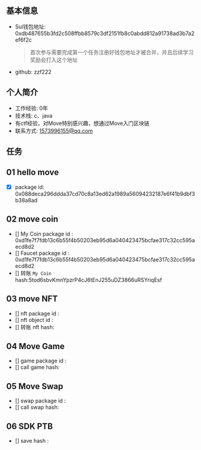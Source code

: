 ## 基本信息

- Sui钱包地址: 0xdb487655b3fd2c508ffbb8579c3df2151fb8c0abdd812a91738ad3b7a2ef6f2c
  
  > 首次参与需要完成第一个任务注册好钱包地址才被合并，并且后续学习奖励会打入这个地址

- github: zzf222

## 个人简介

- 工作经验: 0年
- 技术栈: c、java
- 有ctf经验，对Move特别感兴趣，想通过Move入门区块链
- 联系方式: 1573996155@qq.com

## 任务

## 01 hello move

- [x] package id: 0x088deca296ddda37cd70c8a13ed62a1989a56094232187e6f41b9dbf3b38a8ad

## 02 move coin

- [] My Coin package id : 0xd1fe7f7fdb13c6b55f4b50203eb95d6a040423475bcfae317c32cc595aecd8d2
- [] Faucet package id : 0xd1fe7f7fdb13c6b55f4b50203eb95d6a040423475bcfae317c32cc595aecd8d2
- [] 转账 `My Coin` hash:5tod6sbvKmnYpzrP4cJ6tEnJ255uDZ3866uRSYriqEsf

## 03 move NFT

- [] nft package id :
- [] nft object id : 
- [] 转账 nft  hash:

## 04 Move Game

- [] game package id :
- [] call game hash:

## 05 Move Swap

- [] swap package id :
- [] call swap hash:

## 06 SDK PTB

- [] save hash :
